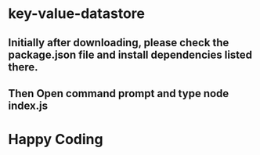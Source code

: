 # key-value-datastore

## Initially after downloading, please check the package.json file and install dependencies listed there.

## Then Open command prompt and type node index.js

# Happy Coding

